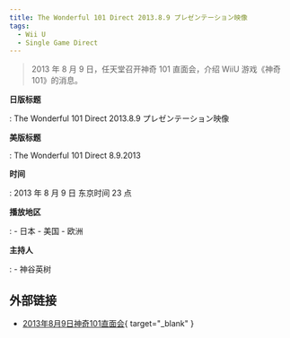 ```yaml
---
title: The Wonderful 101 Direct 2013.8.9 プレゼンテーション映像
tags:
  - Wii U
  - Single Game Direct
---
```


> 2013 年 8 月 9 日，任天堂召开神奇 101 直面会，介绍 WiiU 游戏《神奇 101》的消息。

**日版标题**

:   The Wonderful 101 Direct 2013.8.9 プレゼンテーション映像

**美版标题**

:   The Wonderful 101 Direct 8.9.2013

**时间**

:   2013 年 8 月 9 日 东京时间 23 点

**播放地区**

:   - 日本
    - 美国
    - 欧洲

**主持人**

:   - 神谷英树

## 外部链接

- [2013年8月9日神奇101直面会](https://www.bilibili.com/video/BV1cz411q7tQ/){ target="_blank" }
